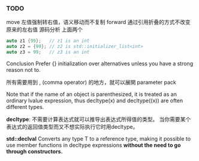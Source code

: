 ### TODO
move 左值强制转右值，语义移动而不复制
forward 通过引用折叠的方式不改变原来的左右值
源码分析 上面两个
```c++
auto z1 {99};   // z1 is an int
auto z2 = {99}; // z2 is std::initializer_list<int>
auto z3 = 99;   // z3 is an int
```
Conclusion
Prefer {} initialization over alternatives unless you have a strong reason not to.

所有需要用到 , (comma operator) 的地方，就可以展開 parameter pack

Note that if the name of an object is parenthesized, it is treated as an ordinary lvalue expression, thus decltype(x) and decltype((x)) are often different types.


**decltype**: 不需要计算表达式就可以推导出表达式所得值的类型。
当你需要某个表达式的返回值类型而又不想实际执行它时用decltype。

**std::declval**
Converts any type T to a reference type, making it possible to use member functions in decltype expressions **without the need to go through constructors.**